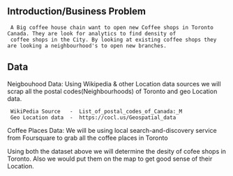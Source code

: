 ## Introduction/Business Problem
     A Big coffee house chain want to open new Coffee shops in Toronto Canada. They are look for analytics to find density of 
     coffee shops in the City. By looking at existing coffee shops they are looking a neighbourhood's to open new branches.
     
     
 ## Data 
  Neigbouhood Data:
     Using Wikipedia & other Location data sources we will scrap all the postal codes(Neighbourhoods) of Toronto and geo 
     Location data.
     
     WikiPedia Source   -  List_of_postal_codes_of_Canada:_M
     Geo Location data  -  https://cocl.us/Geospatial_data
     
  
  Coffee Places Data:
    We will be using local search-and-discovery service from Foursquare to grab all the coffee places in Toronto
    
  Using both the dataset above we will determine the desity of cofee shops in Toronto. Also we would put them on the map 
  to get good sense of their Location.
  
  
  
  
     
    
 
